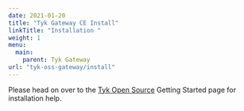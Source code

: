 ```yaml
---
date: 2021-01-20
title: "Tyk Gateway CE Install"
linkTitle: "Installation "
weight: 1
menu:
  main:
    parent: Tyk Gateway
url: "tyk-oss-gateway/install"
---
```


Please head on over to the [Tyk Open Source](/docs/apim/open-source/installation/) Getting Started page for installation help.